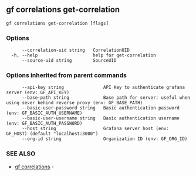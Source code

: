 ## gf correlations get-correlation



```
gf correlations get-correlation [flags]
```

### Options

```
      --correlation-uid string   CorrelationUID
  -h, --help                     help for get-correlation
      --source-uid string        SourceUID
```

### Options inherited from parent commands

```
      --api-key string               API Key to authenticate grafana server (env: GF_API_KEY)
      --base-path string             Base path for server: useful when using sever behind reverse proxy (env: GF_BASE_PATH)
      --basic-user-password string   Basic authentication password (env: GF_BASIC_AUTH_USERNAME)
      --basic-user-username string   Basic authentication username (env: GF_BASIC_AUTH_PASSWORD)
      --host string                  Grafana server host (env: GF_HOST) (default "localhost:3000")
      --org-id string                Organization ID (env: GF_ORG_ID)
```

### SEE ALSO

* [gf correlations](gf_correlations.md)	 - 

